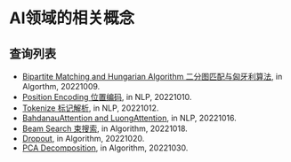 # AI领域的相关概念
## 查询列表

- [Bipartite Matching and Hungarian Algorithm 二分图匹配与匈牙利算法](https://github.com/Aldenhovel/ai-conceptions/tree/main/Algorithm/Bipartite%20Matching%20and%20Hungarian%20Algorithm), in Algorthm, 20221009.
- [Position Encoding 位置编码](https://github.com/Aldenhovel/ai-conceptions/tree/main/NLP/Position%20Encoding), in NLP, 20221010.
- [Tokenize 标记解析](https://github.com/Aldenhovel/ai-conceptions/tree/main/NLP/Tokenize), in NLP, 20221012.
- [BahdanauAttention and LuongAttention](https://github.com/Aldenhovel/ai-conceptions/blob/main/NLP/BahdanauAttention%20and%20LuongAttention/readme.md), in NLP, 20221016.
- [Beam Search 束搜索](https://github.com/Aldenhovel/ai-conceptions/tree/main/Algorithm/Beam%20Search), in Algorithm, 20221018.
- [Dropout](https://github.com/Aldenhovel/ai-conceptions/blob/main/Algorithm/Dropout), in Algorithm, 20221020.
- [PCA Decomposition](https://github.com/Aldenhovel/ai-conceptions/tree/main/Algorithm/PCA), in Algorithm, 20221030.
  

